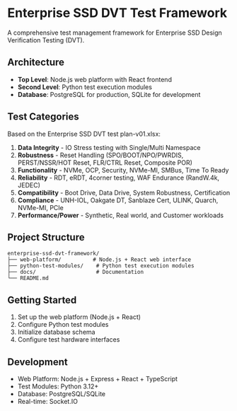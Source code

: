 # Enterprise SSD DVT Test Framework

A comprehensive test management framework for Enterprise SSD Design Verification Testing (DVT).

## Architecture

- **Top Level**: Node.js web platform with React frontend
- **Second Level**: Python test execution modules
- **Database**: PostgreSQL for production, SQLite for development

## Test Categories

Based on the Enterprise SSD DVT test plan-v01.xlsx:

1. **Data Integrity** - IO Stress testing with Single/Multi Namespace
2. **Robustness** - Reset Handling (SPO/BOOT/NPO/PWRDIS, PERST/NSSR/HOT Reset, FLR/CTRL Reset, Composite POR)
3. **Functionality** - NVMe, OCP, Security, NVMe-MI, SMBus, Time To Ready
4. **Reliability** - RDT, eRDT, 4corner testing, WAF Endurance (RandW.4k, JEDEC)
5. **Compatibility** - Boot Drive, Data Drive, System Robustness, Certification
6. **Compliance** - UNH-IOL, Oakgate DT, Sanblaze Cert, ULINK, Quarch, NVMe-MI, PCIe
7. **Performance/Power** - Synthetic, Real world, and Customer workloads

## Project Structure

```
enterprise-ssd-dvt-framework/
├── web-platform/          # Node.js + React web interface
├── python-test-modules/    # Python test execution modules
├── docs/                   # Documentation
└── README.md
```

## Getting Started

1. Set up the web platform (Node.js + React)
2. Configure Python test modules
3. Initialize database schema
4. Configure test hardware interfaces

## Development

- Web Platform: Node.js + Express + React + TypeScript
- Test Modules: Python 3.12+
- Database: PostgreSQL/SQLite
- Real-time: Socket.IO
